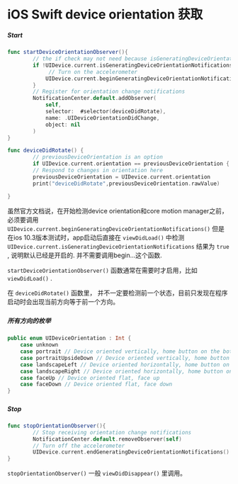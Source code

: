 # iOS Swift device orientation 获取

##### Start

```swift
func startDeviceOrientationObserver(){
        // the if check may not need because isGeneratingDeviceOrientationNotifications is true as default
        if !UIDevice.current.isGeneratingDeviceOrientationNotifications{
             // Turn on the accelerometer
            UIDevice.current.beginGeneratingDeviceOrientationNotifications()
        }
        // Register for orientation change notifications
        NotificationCenter.default.addObserver(
            self,
            selector:  #selector(deviceDidRotate),
            name: .UIDeviceOrientationDidChange,
            object: nil
        )
}

func deviceDidRotate() {
        // previousDeviceOrientation is an option
        if UIDevice.current.orientation == previousDeviceOrientation { return }
        // Respond to changes in orientation here
        previousDeviceOrientation = UIDevice.current.orientation
        print("deviceDidRotate",previousDeviceOrientation.rawValue)

}
```

虽然官方文档说，在开始检测device orientation和core motion manager之前，必须要调用 `UIDevice.current.beginGeneratingDeviceOrientationNotifications()` 但是在ios 10.3版本测试时，app启动后直接在 `viewDidLoad()` 中检测 `UIDevice.current.isGeneratingDeviceOrientationNotifications` 结果为 `true` , 说明默认已经是开启的. 并不需要调用begin...这个函数.

`startDeviceOrientationObserver()` 函数通常在需要时才启用，比如 `viewDidLoad()` .

在 `deviceDidRotate()` 函数里， 并不一定要检测前一个状态，目前只发现在程序启动时会出现当前方向等于前一个方向。

##### 

##### 所有方向的枚举

```swift
public enum UIDeviceOrientation : Int {    
    case unknown
    case portrait // Device oriented vertically, home button on the bottom
    case portraitUpsideDown // Device oriented vertically, home button on the top
    case landscapeLeft // Device oriented horizontally, home button on the right
    case landscapeRight // Device oriented horizontally, home button on the left
    case faceUp // Device oriented flat, face up
    case faceDown // Device oriented flat, face down
}
```

##### 

##### Stop

```swift
func stopOrientationObserver(){
        // Stop receiving orientation change notifications
        NotificationCenter.default.removeObserver(self)
        // Turn off the accelerometer
        UIDevice.current.endGeneratingDeviceOrientationNotifications()
}
```

`stopOrientationObserver()` 一般 `viewDidDisappear()` 里调用。

